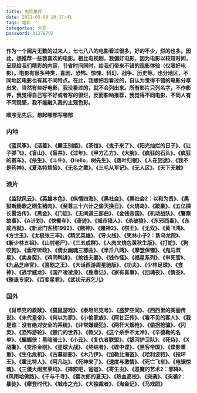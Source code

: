 ```yaml
---
title: 电影推荐
date: 2021-05-09 10:37:41
tags: 电影
categories: 分享
password: 31278792
---
```

**作为一个阅片无数的过来人，七七八八的电影看过很多，好的不少，烂的也多。因此，想推荐一些我喜欢的电影。相比电视剧，我偏好电影，因为电影以较短时间，呈现给我们精彩的内容，节省时间同时，给我们带来不错的观影体验（仅限好电影）。电影有很多种类，喜剧、恐怖、惊悚、科幻、战争、历史等。也分地区，不同地区电影也有其不同特点。在此，我想把我看过的，自认为觉得不错的电影分享出来，当然有些好电影，我没看过的，就不会列出来。所有影片只列名字，不作影评，我觉得自己写不好或者写的很烂，反而影响推荐，我觉得不同电影，不同人有不同观感，我不能融入我的主观色彩。**

**顺序无先后，想起哪部写哪部**
### 内地
**《蓝风筝》、《活着》、《霸王别姬》、《茶馆》、《鬼子来了》、《阳光灿烂的日子》、《让子弹飞》、《盲山》、《盲井》、《过年》、《甲方乙方》、《大腕》、《疯狂的石头》、《疯狂的赛车》、《杀生》、《斗牛》、《Hello，树先生》、《落叶归根》、《人在囧途》、《我不是药神》、《夏洛特烦恼》、《无名之辈》、《三毛从军记》、《无人区》、《天下无贼》**

### 港片
**《监狱风云》、《英雄本色》、《纵情四海》、《黑社会》、《黑社会2：以和为贵》、《黑狱断肠歌之砌生猪肉》、《至尊三十六计之偷天换日》、《火烧岛》、《跛豪》、《五亿探长雷洛传》、《黑金》、《门徒》、《无间道三部曲》、《金钱帝国》、《机动战队》、《警察故事》、《A计划》、《快餐车》、《奇迹》、《城市猎人》、《杀破狼》、《东邪西毒》、《东成西就》、《新龙门客栈1992》、《赌神》、《赌神2》、《棋王》、《无双》、《黄飞鸿》、《方世玉》、《太极张三丰》、《精武英雄》、《导火线》、《笑林小子2：新乌龙院》、《新少林五祖》、《山村老尸》、《三五成群》、《人肉叉烧包黄秋生版》、《打蛇》、《狗咬狗》、《垂帘听政》、《倩女幽魂三部曲》、《半斤八两》、《摩登保镖》、《鬼马双星》、《卖身契》、《鸡同鸭讲》、《抢钱夫妻》、《钱作怪》、《福星系列》、《审死官》、《九品芝麻官》、《喜剧之王》、《大话西游周星驰版》、《功夫》、《少林足球》、《食神》、《逃学威龙》、《国产凌凌漆》、《鹿鼎记》、《家有喜事》、《回魂夜》、《情圣》、《整蛊专家》、《百变星君》、《武状元苏乞儿》**

### 国外
**《肖申克的救赎》、《猫鼠游戏》、《泰坦尼克号》、《盗梦空间》、《西西里的美丽传说》、《末代皇帝》、《何以为家》、《小偷家族》、《阿甘正传》、《看不见的客人》、《我是谁：没有绝对安全的系统》、《非常嫌疑犯》、《两杆大烟枪》、《偷拐抢骗》、《闪灵》、《恐怖游轮》、《楚门的世界》、《教父》、《这个杀手不太冷》、《辛德勒的名单》、《蝙蝠侠：黑暗骑士》、《小丑》、《复仇者联盟》、《银河护卫队》、《死侍》、《X战警》、《变形金刚》、《星球大战》、《终结者》、《碟中谍》、《黑客帝国》、《谍影重重》、《生化危机》、《古墓丽影》、《木乃伊》、《加勒比海盗》、《哈利波特》、《指环王》、《霍比特人》、《阿凡达》、《死神来了》、《速度与激情》、《死亡飞车》、《电锯惊魂》、《三傻大闹宝莱坞》、《摔跤吧，爸爸》、《寄生虫》、《恶魔的艺术2：邪降》、《风雨哈佛路》、《千与千寻》、《菊次郎的夏天》、《热血高校》、《突袭》、《突袭2：暴徒》、《摩登时代》、《城市之光》、《大独裁者》、《淘金记》、《马戏团》**